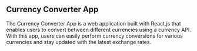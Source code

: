 ## Currency Converter App 
The Currency Converter App is a web application built with React.js that enables users to convert between different currencies using a currency API. With this app, users can easily perform currency conversions for various currencies and stay updated with the latest exchange rates.
